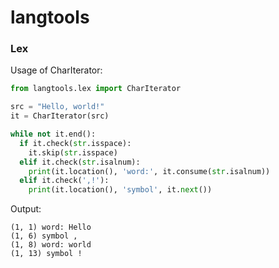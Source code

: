 # langtools
### Lex

Usage of CharIterator:
```python
from langtools.lex import CharIterator

src = "Hello, world!"
it = CharIterator(src)

while not it.end():
  if it.check(str.isspace):
    it.skip(str.isspace)
  elif it.check(str.isalnum):
    print(it.location(), 'word:', it.consume(str.isalnum))
  elif it.check(',!'):
    print(it.location(), 'symbol', it.next())
```

Output:
```
(1, 1) word: Hello
(1, 6) symbol ,
(1, 8) word: world
(1, 13) symbol !
```
